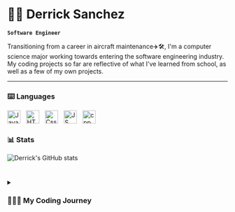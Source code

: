 # 👋🏽 Derrick Sanchez

**`Software Engineer`**

Transitioning from a career in aircraft maintenance✈️🛠, I'm a computer science major working towards entering the software engineering industry. My coding projects so far are reflective of what I've learned from school, as well as a few of my own projects. 


---

### ⌨️ Languages 

<img align="left" alt="Java" width="30px" style="padding-right:10px;" src="https://cdn.jsdelivr.net/gh/devicons/devicon/icons/java/java-original.svg"/>
<img align="left" alt="HTML5" width="30px" style="padding-right:10px;" src="https://cdn.jsdelivr.net/gh/devicons/devicon/icons/html5/html5-original-wordmark.svg" />
<img align="left" alt="Css" width="30px" style="padding-right:10px;" src="https://cdn.jsdelivr.net/gh/devicons/devicon/icons/css3/css3-original-wordmark.svg" />
<img align="left" alt="JS" width="30px" style="padding-right:10px;" src="https://cdn.jsdelivr.net/gh/devicons/devicon/icons/javascript/javascript-plain.svg" />
<img align="left" alt="cpp" width="30px" style="padding-right:10px;" src="https://cdn.jsdelivr.net/gh/devicons/devicon/icons/cplusplus/cplusplus-original.svg" />
<br />

#

### 📊 Stats

![Derrick's GitHub stats](https://github-readme-stats.vercel.app/api?username=sancdd01&show_icons=true&theme=github_dark)


#

<details>
 <summary><h3>👨🏾‍💻 My Coding Journey</h3></summary>
   I've spent the majority of my CS education working with Java. Now, I'm approaching the end of my degree and am looking to put together a portfolio. I'm feeling, as I imagine many in place have felt, that I did not learn nearly enough from my CS. As such, I began taking courses through UDemy, for web development where I've learned HTML, CSS, and JavaScript. I'm also teaching myself C++ and Python for some remaining courses I have coming up.  I've found so much more than I expected pursing coding, and I love that everyday I know I have something new and challenging to work towards. 

